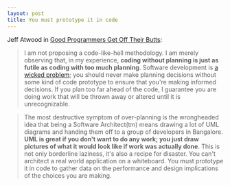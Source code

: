 ```yaml
---
layout: post
title: You must prototype it in code
---
```


Jeff Atwood in [Good Programmers Get Off Their Butts](http://www.codinghorror.com/blog/2004/11/good-programmers-get-off-their-butts.html):

> I am not proposing a code-like-hell methodology. I am merely observing that, in my experience, **coding without planning is just as futile as coding with too much planning**. Software development is [a wicked problem](http://www.codinghorror.com/blog/archives/000071.html); you should never make planning decisions without some kind of code prototype to ensure that you're making informed decisions. If you plan too far ahead of the code, I guarantee you are doing work that will be thrown away or altered until it is unrecognizable.

> The most destructive symptom of over-planning is the wrongheaded idea that being a Software Architect(tm) means drawing a lot of UML diagrams and handing them off to a group of developers in Bangalore. **UML is great if you don't want to do any work; you just draw pictures of what it would look like if work was actually done**. This is not only borderline laziness, it's also a recipe for disaster. You can't architect a real world application on a whiteboard. You must prototype it in code to gather data on the performance and design implications of the choices you are making.
